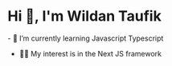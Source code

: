 <h1>Hi 👋, I'm Wildan Taufik</h1>
- 🌱 I’m currently learning Javascript Typescript

- 👨‍💻 My interest is in the Next JS framework
